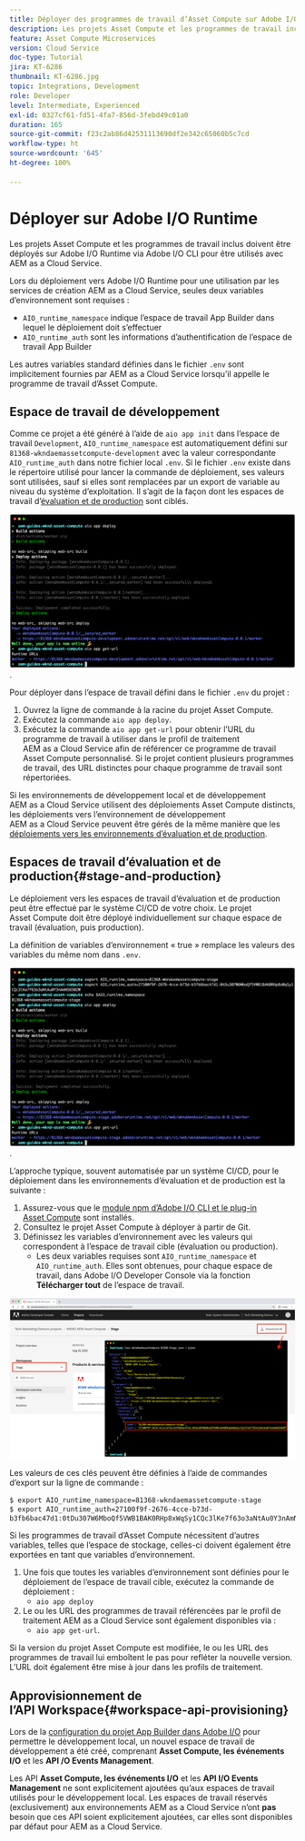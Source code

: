 ```yaml
---
title: Déployer des programmes de travail d’Asset Compute sur Adobe I/O Runtime pour une utilisation avec AEM as a Cloud Service
description: Les projets Asset Compute et les programmes de travail inclus doivent être déployés sur Adobe I/O Runtime pour être utilisés avec AEM as a Cloud Service.
feature: Asset Compute Microservices
version: Cloud Service
doc-type: Tutorial
jira: KT-6286
thumbnail: KT-6286.jpg
topic: Integrations, Development
role: Developer
level: Intermediate, Experienced
exl-id: 0327cf61-fd51-4fa7-856d-3febd49c01a0
duration: 165
source-git-commit: f23c2ab86d42531113690df2e342c65060b5c7cd
workflow-type: ht
source-wordcount: '645'
ht-degree: 100%

---
```


# Déployer sur Adobe I/O Runtime

Les projets Asset Compute et les programmes de travail inclus doivent être déployés sur Adobe I/O Runtime via Adobe I/O CLI pour être utilisés avec AEM as a Cloud Service.

Lors du déploiement vers Adobe I/O Runtime pour une utilisation par les services de création AEM as a Cloud Service, seules deux variables d’environnement sont requises :

+ `AIO_runtime_namespace` indique l’espace de travail App Builder dans lequel le déploiement doit s’effectuer
+ `AIO_runtime_auth` sont les informations d’authentification de l’espace de travail App Builder

Les autres variables standard définies dans le fichier `.env` sont implicitement fournies par AEM as a Cloud Service lorsqu’il appelle le programme de travail d’Asset Compute.

## Espace de travail de développement

Comme ce projet a été généré à l’aide de `aio app init` dans l’espace de travail `Development`, `AIO_runtime_namespace` est automatiquement défini sur `81368-wkndaemassetcompute-development` avec la valeur correspondante `AIO_runtime_auth` dans notre fichier local `.env`.  Si le fichier `.env` existe dans le répertoire utilisé pour lancer la commande de déploiement, ses valeurs sont utilisées, sauf si elles sont remplacées par un export de variable au niveau du système d’exploitation. Il s’agit de la façon dont les espaces de travail d’[évaluation et de production](#stage-and-production) sont ciblés.

![déploiement de l’application aio à l’aide de variables .env](./assets/runtime/development__aio.png).

Pour déployer dans l’espace de travail défini dans le fichier `.env` du projet :

1. Ouvrez la ligne de commande à la racine du projet Asset Compute.
1. Exécutez la commande `aio app deploy`.
1. Exécutez la commande `aio app get-url` pour obtenir l’URL du programme de travail à utiliser dans le profil de traitement AEM as a Cloud Service afin de référencer ce programme de travail Asset Compute personnalisé. Si le projet contient plusieurs programmes de travail, des URL distinctes pour chaque programme de travail sont répertoriées.

Si les environnements de développement local et de développement AEM as a Cloud Service utilisent des déploiements Asset Compute distincts, les déploiements vers l’environnement de développement AEM as a Cloud Service peuvent être gérés de la même manière que les [déploiements vers les environnements d’évaluation et de production](#stage-and-production).

## Espaces de travail d’évaluation et de production{#stage-and-production}

Le déploiement vers les espaces de travail d’évaluation et de production peut être effectué par le système CI/CD de votre choix. Le projet Asset Compute doit être déployé individuellement sur chaque espace de travail (évaluation, puis production).

La définition de variables d’environnement « true » remplace les valeurs des variables du même nom dans `.env`.

![déploiement de l’application aio à l’aide de variables d’export](./assets/runtime/stage__export-and-aio.png).

L’approche typique, souvent automatisée par un système CI/CD, pour le déploiement dans les environnements d’évaluation et de production est la suivante :

1. Assurez-vous que le [module npm d’Adobe I/O CLI et le plug-in Asset Compute](../set-up/development-environment.md#aio) sont installés.
1. Consultez le projet Asset Compute à déployer à partir de Git.
1. Définissez les variables d’environnement avec les valeurs qui correspondent à l’espace de travail cible (évaluation ou production).
   + Les deux variables requises sont `AIO_runtime_namespace` et `AIO_runtime_auth`. Elles sont obtenues, pour chaque espace de travail, dans Adobe I/O Developer Console via la fonction __Télécharger tout__ de l’espace de travail.

![Espace de noms et informations d’authentification d’Adobe Developer Console - AIO Runtime](./assets/runtime/stage-auth-namespace.png)

Les valeurs de ces clés peuvent être définies à l’aide de commandes d’export sur la ligne de commande :

```
$ export AIO_runtime_namespace=81368-wkndaemassetcompute-stage
$ export AIO_runtime_auth=27100f9f-2676-4cce-b73d-b3fb6bac47d1:0tDu307W6MboQf5VWB1BAK0RHp8xWqSy1CQc3lKe7f63o3aNtAu0Y3nAmN56502W
```

Si les programmes de travail d’Asset Compute nécessitent d’autres variables, telles que l’espace de stockage, celles-ci doivent également être exportées en tant que variables d’environnement.

1. Une fois que toutes les variables d’environnement sont définies pour le déploiement de l’espace de travail cible, exécutez la commande de déploiement :
   + `aio app deploy`
1. Le ou les URL des programmes de travail référencées par le profil de traitement AEM as a Cloud Service sont également disponibles via :
   + `aio app get-url`.

Si la version du projet Asset Compute est modifiée, le ou les URL des programmes de travail lui emboîtent le pas pour refléter la nouvelle version. L’URL doit également être mise à jour dans les profils de traitement.

## Approvisionnement de l’API Workspace{#workspace-api-provisioning}

Lors de la [configuration du projet App Builder dans Adobe I/O](../set-up/app-builder.md) pour permettre le développement local, un nouvel espace de travail de développement a été créé, comprenant __Asset Compute, les événements I/O__ et les __API /O Events Management__.

Les API __Asset Compute, les événements I/O__ et les __API I/O Events Management__ ne sont explicitement ajoutées qu’aux espaces de travail utilisés pour le développement local. Les espaces de travail réservés (exclusivement) aux environnements AEM as a Cloud Service n’ont __pas__ besoin que ces API soient explicitement ajoutées, car elles sont disponibles par défaut pour AEM as a Cloud Service.

